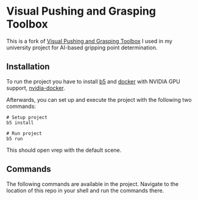 # Visual Pushing and Grasping Toolbox
This is a fork of [Visual Pushing and Grasping Toolbox](https://github.com/andyzeng/visual-pushing-grasping)
I used in my university project for AI-based gripping point determination.

## Installation

To run the project you have to install [b5](https://github.com/team23/b5)
and [docker](https://docs.docker.com/engine/install/) with NVIDIA GPU support,
[nvidia-docker](https://docs.nvidia.com/datacenter/cloud-native/container-toolkit/install-guide.html#docker).

Afterwards, you can set up and execute the project with the following two commands:

```shell
# Setup project
b5 install

# Run project
b5 run
```

This should open vrep with the default scene.

## Commands
The following commands are available in the project. Navigate to the location of this repo in your shell and run the commands there.

